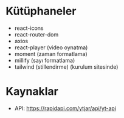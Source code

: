 # Kütüphaneler

- react-icons
- react-router-dom
- axios
- react-player (video oynatma)
- moment (zaman formatlama)
- millify (sayı formatlama)
- tailwind (stillendirme) (kurulum sitesinde)

# Kaynaklar

- API: https://rapidapi.com/ytjar/api/yt-api
